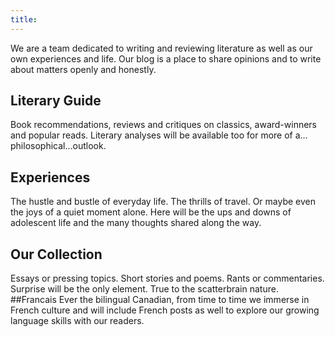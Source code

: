 ```yaml
---
title: 
---
```

We are a team dedicated to writing and reviewing literature as well as our own experiences and life. Our blog is a place to share opinions and to write about matters openly and honestly. 
## Literary Guide
Book recommendations, reviews and critiques on classics, award-winners and popular reads. Literary analyses will be available too for more of a…philosophical…outlook.
## Experiences
The hustle and bustle of everyday life. The thrills of travel. Or maybe even the joys of a quiet moment alone. Here will be the ups and downs of adolescent life and the many thoughts shared along the way.
## Our Collection
Essays or pressing topics. Short stories and poems. Rants or commentaries. Surprise will be the only element. True to the scatterbrain nature.
##Francais
Ever the bilingual Canadian, from time to time we immerse in French culture and will include French posts as well to explore our growing language skills with our readers.
